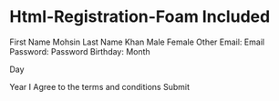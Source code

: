 # Html-Registration-Foam Included
First Name 
Mohsin
 Last Name 
Khan
Male  Female  Other 
Email: 
Email
 Password: 
Password
Birthday: 
Month
 
Day
 
Year
I Agree to the terms and conditions 
Submit
